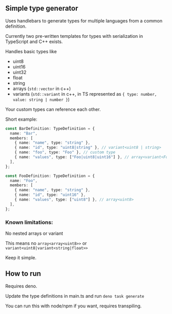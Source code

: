 ## Simple type generator

Uses handlebars to generate types for multiple languages from a common definition.

Currently two pre-written templates for types with serialization in TypeScript and C++ exists.

Handles basic types like

- uint8
- uint16
- uint32
- float
- string
- arrays (`std::vector` in c++)
- variants (`std::variant` in c++, in TS represented as `{ type: number, value: string | number }`)

Your custom types can reference each other.

Short example:

```ts
const BarDefinition: TypeDefinition = {
  name: "Bar",
  members: [
    { name: "name", type: "string" },
    { name: "id", type: "uint8|string" }, // variant<uint8 | string>
    { name: "foo", type: "Foo" }, // custom type
    { name: "values", type: ["Foo|uint8|uint16"] }, // array<variant<Foo|uint8|uint16>>
  ],
};

const FooDefinition: TypeDefinition = {
  name: "Foo",
  members: [
    { name: "name", type: "string" },
    { name: "id", type: "uint16" },
    { name: "values", type: ["uint8"] }, // array<uint8>
  ],
};
```

### Known limitations:

No nested arrays or variant

This means no `array<array<uint8>>` or `variant<uint8|variant<string|float>>`

Keep it simple.

## How to run

Requires deno.

Update the type definitions in main.ts and run `deno task generate`

You can run this with node/npm if you want, requires transpiling.
